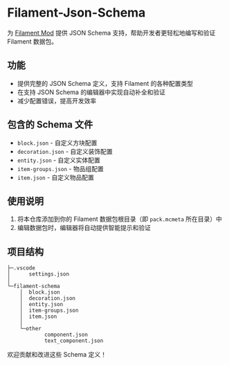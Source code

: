 # Filament-Json-Schema

为 [Filament Mod](https://modrinth.com/mod/filament) 提供 JSON Schema 支持，帮助开发者更轻松地编写和验证 Filament 数据包。

## 功能

- 提供完整的 JSON Schema 定义，支持 Filament 的各种配置类型
- 在支持 JSON Schema 的编辑器中实现自动补全和验证
- 减少配置错误，提高开发效率

## 包含的 Schema 文件

- `block.json` - 自定义方块配置
- `decoration.json` - 自定义装饰配置
- `entity.json` - 自定义实体配置
- `item-groups.json` - 物品组配置
- `item.json` - 自定义物品配置

## 使用说明

1. 将本仓库添加到你的 Filament 数据包根目录（即 `pack.mcmeta` 所在目录）中
2. 编辑数据包时，编辑器将自动提供智能提示和验证

## 项目结构

```
├─.vscode
│      settings.json
│
└─filament-schema
    │  block.json
    │  decoration.json
    │  entity.json
    │  item-groups.json
    │  item.json
    │
    └─other
            component.json
            text_component.json
```

欢迎贡献和改进这些 Schema 定义！
